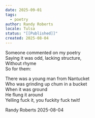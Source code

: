 ```yaml
---
date: 2025-09-01
tags:
  - poetry
author: Randy Roberts
locale: Tulsa
status: "[[Published]]"
created: 2025-08-04
---
```

Someone commented on my poetry  
Saying it was odd, lacking structure,  
Without rhyme   
So for them:  
  
There was a young man from Nantucket  
Who was grinding up chum in a bucket  
When it was ground   
He flung it around  
Yelling fuck it, you fuckity fuck twit!  
  
Randy Roberts 2025-08-04  
  